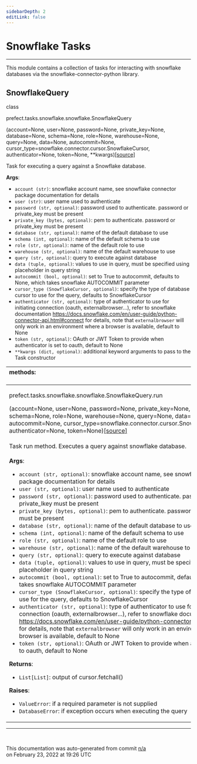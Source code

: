```yaml
---
sidebarDepth: 2
editLink: false
---
```

# Snowflake Tasks
---
This module contains a collection of tasks for interacting with snowflake databases via
the snowflake-connector-python library.
 ## SnowflakeQuery
 <div class='class-sig' id='prefect-tasks-snowflake-snowflake-snowflakequery'><p class="prefect-sig">class </p><p class="prefect-class">prefect.tasks.snowflake.snowflake.SnowflakeQuery</p>(account=None, user=None, password=None, private_key=None, database=None, schema=None, role=None, warehouse=None, query=None, data=None, autocommit=None, cursor_type=snowflake.connector.cursor.SnowflakeCursor, authenticator=None, token=None, **kwargs)<span class="source"><a href="https://github.com/PrefectHQ/prefect/blob/master/src/prefect/tasks/snowflake/snowflake.py#L9">[source]</a></span></div>

Task for executing a query against a Snowflake database.

**Args**:     <ul class="args"><li class="args">`account (str)`: snowflake account name, see snowflake connector          package documentation for details     </li><li class="args">`user (str)`: user name used to authenticate     </li><li class="args">`password (str, optional)`: password used to authenticate.         password or private_key must be present     </li><li class="args">`private_key (bytes, optional)`: pem to authenticate.         password or private_key must be present     </li><li class="args">`database (str, optional)`: name of the default database to use     </li><li class="args">`schema (int, optional)`: name of the default schema to use     </li><li class="args">`role (str, optional)`: name of the default role to use     </li><li class="args">`warehouse (str, optional)`: name of the default warehouse to use     </li><li class="args">`query (str, optional)`: query to execute against database     </li><li class="args">`data (tuple, optional)`: values to use in query, must be specified using placeholder         in query string     </li><li class="args">`autocommit (bool, optional)`: set to True to autocommit, defaults to None, which         takes snowflake AUTOCOMMIT parameter     </li><li class="args">`cursor_type (SnowflakeCursor, optional)`: specify the type of database         cursor to use for the query, defaults to SnowflakeCursor     </li><li class="args">`authenticator (str, optional)`: type of authenticator to use for initiating         connection (oauth, externalbrowser...), refer to snowflake documentation         https://docs.snowflake.com/en/user-guide/python-connector-api.html#connect         for details, note that `externalbrowser` will only work in an environment         where a browser is available, default to None     </li><li class="args">`token (str, optional)`: OAuth or JWT Token to provide when authenticator         is set to oauth, default to None     </li><li class="args">`**kwargs (dict, optional)`: additional keyword arguments to pass to the         Task constructor</li></ul>

|methods: &nbsp;&nbsp;&nbsp;&nbsp;&nbsp;&nbsp;&nbsp;&nbsp;&nbsp;&nbsp;&nbsp;&nbsp;&nbsp;&nbsp;&nbsp;&nbsp;&nbsp;&nbsp;&nbsp;&nbsp;&nbsp;&nbsp;&nbsp;&nbsp;&nbsp;&nbsp;&nbsp;&nbsp;&nbsp;&nbsp;&nbsp;&nbsp;&nbsp;&nbsp;&nbsp;&nbsp;&nbsp;&nbsp;&nbsp;&nbsp;&nbsp;&nbsp;&nbsp;&nbsp;&nbsp;&nbsp;&nbsp;&nbsp;&nbsp;&nbsp;&nbsp;&nbsp;&nbsp;&nbsp;&nbsp;&nbsp;&nbsp;&nbsp;&nbsp;&nbsp;&nbsp;&nbsp;&nbsp;&nbsp;&nbsp;&nbsp;&nbsp;&nbsp;&nbsp;&nbsp;&nbsp;&nbsp;&nbsp;&nbsp;&nbsp;&nbsp;&nbsp;&nbsp;&nbsp;&nbsp;&nbsp;&nbsp;&nbsp;&nbsp;&nbsp;&nbsp;&nbsp;&nbsp;&nbsp;&nbsp;&nbsp;&nbsp;&nbsp;&nbsp;&nbsp;&nbsp;&nbsp;&nbsp;&nbsp;&nbsp;&nbsp;&nbsp;&nbsp;&nbsp;&nbsp;&nbsp;&nbsp;&nbsp;&nbsp;&nbsp;&nbsp;&nbsp;&nbsp;&nbsp;&nbsp;&nbsp;&nbsp;&nbsp;&nbsp;&nbsp;&nbsp;&nbsp;&nbsp;&nbsp;&nbsp;&nbsp;&nbsp;&nbsp;&nbsp;&nbsp;&nbsp;&nbsp;&nbsp;&nbsp;&nbsp;&nbsp;&nbsp;&nbsp;&nbsp;&nbsp;&nbsp;&nbsp;&nbsp;&nbsp;&nbsp;&nbsp;&nbsp;&nbsp;&nbsp;&nbsp;|
|:----|
 | <div class='method-sig' id='prefect-tasks-snowflake-snowflake-snowflakequery-run'><p class="prefect-class">prefect.tasks.snowflake.snowflake.SnowflakeQuery.run</p>(account=None, user=None, password=None, private_key=None, database=None, schema=None, role=None, warehouse=None, query=None, data=None, autocommit=None, cursor_type=snowflake.connector.cursor.SnowflakeCursor, authenticator=None, token=None)<span class="source"><a href="https://github.com/PrefectHQ/prefect/blob/master/src/prefect/tasks/snowflake/snowflake.py#L77">[source]</a></span></div>
<p class="methods">Task run method. Executes a query against snowflake database.<br><br>**Args**:     <ul class="args"><li class="args">`account (str, optional)`: snowflake account name, see snowflake connector         package documentation for details     </li><li class="args">`user (str, optional)`: user name used to authenticate     </li><li class="args">`password (str, optional)`: password used to authenticate.         password or private_lkey must be present     </li><li class="args">`private_key (bytes, optional)`: pem to authenticate.         password or private_key must be present     </li><li class="args">`database (str, optional)`: name of the default database to use     </li><li class="args">`schema (int, optional)`: name of the default schema to use     </li><li class="args">`role (str, optional)`: name of the default role to use     </li><li class="args">`warehouse (str, optional)`: name of the default warehouse to use     </li><li class="args">`query (str, optional)`: query to execute against database     </li><li class="args">`data (tuple, optional)`: values to use in query, must be specified using placeholder         in query string     </li><li class="args">`autocommit (bool, optional)`: set to True to autocommit, defaults to None, which         takes snowflake AUTOCOMMIT parameter     </li><li class="args">`cursor_type (SnowflakeCursor, optional)`: specify the type of database         cursor to use for the query, defaults to SnowflakeCursor </li><li class="args">`authenticator (str, optional)`: type of authenticator to use for initiating     connection (oauth, externalbrowser...), refer to snowflake documentation     https://docs.snowflake.com/en/user-guide/python-connector-api.html#connect     for details, note that `externalbrowser` will only work in an environment     where a browser is available, default to None     </li><li class="args">`token (str, optional)`: OAuth or JWT Token to provide when authenticator         is set to oauth, default to None</li></ul> **Returns**:     <ul class="args"><li class="args">`List[List]`: output of cursor.fetchall()</li></ul> **Raises**:     <ul class="args"><li class="args">`ValueError`: if a required parameter is not supplied     </li><li class="args">`DatabaseError`: if exception occurs when executing the query</li></ul></p>|

---
<br>


<p class="auto-gen">This documentation was auto-generated from commit <a href='https://github.com/PrefectHQ/prefect/commit/n/a'>n/a</a> </br>on February 23, 2022 at 19:26 UTC</p>